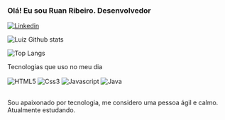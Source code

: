 ### Olá! Eu sou Ruan Ribeiro. Desenvolvedor 

[![Linkedin](https://img.shields.io/badge/LinkedIn-0077B5?style=for-the-badge&logo=linkedin&logoColor=white)](https://www.linkedin.com/in/ruan-jalfim-475419245/)

![Luiz Github stats](https://github-readme-stats.vercel.app/api?username=Ruan1800&show_icons=true&theme=radical)

![Top Langs](https://github-readme-stats.vercel.app/api/top-langs/?username=Ruan1800&layout=compact&theme=radical)
 
Tecnologias que uso no meu dia

<div style="display:inline_block">
  <img align="center" alt="HTML5" src="https://img.shields.io/badge/HTML5-E34F26?style=for-the-badge&logo=html5&logoColor=white" />
  <img align="center" alt="Css3" src="https://img.shields.io/badge/CSS3-1572B6?style=for-the-badge&logo=css3&logoColor=white" />
  <img align="center" alt="Javascript" src="https://img.shields.io/badge/JavaScript-F7DF1E?style=for-the-badge&logo=javascript&logoColor=black" />
 <img align="center" alt="Java" src="https://img.shields.io/badge/Java-007396?style=for-the-badge&logo=java&logoColor=white" />

</div>

<br>

Sou apaixonado por tecnologia, me considero uma pessoa ágil e calmo. Atualmente estudando.
